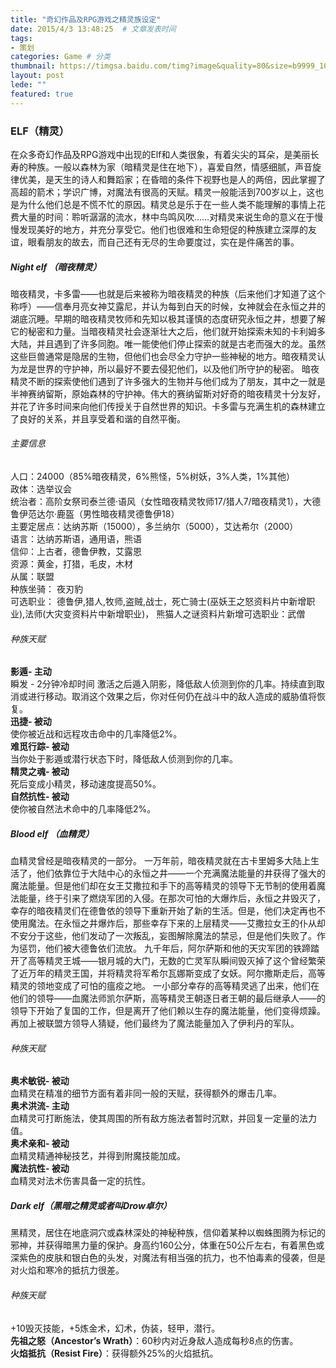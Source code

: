 ```yaml
---
title: "奇幻作品及RPG游戏之精灵族设定"
date: 2015/4/3 13:48:25  # 文章发表时间
tags:
- 策划
categories: Game # 分类
thumbnail: https://timgsa.baidu.com/timg?image&quality=80&size=b9999_10000&sec=1555189365215&di=3d9acad8f6f1a93f94f6a2359ad3ad4c&imgtype=0&src=http%3A%2F%2F5b0988e595225.cdn.sohucs.com%2Fq_70%2Cc_zoom%2Cw_640%2Fimages%2F20180506%2Fbc2b5cda42e543a5a0262c9431377a47.jpeg # 略缩图
layout: post
lede: ""
featured: true
---
```


### ELF（精灵）
在众多奇幻作品及RPG游戏中出现的Elf和人类很象，有着尖尖的耳朵，是美丽长寿的种族。一般以森林为家（暗精灵是住在地下），喜爱自然，情感细腻，声音旋律优美，是天生的诗人和舞蹈家；在昏暗的条件下视野也是人的两倍，因此掌握了高超的箭术；学识广博，对魔法有很高的天赋。精灵一般能活到700岁以上，这也是为什么他们总是不慌不忙的原因。精灵总是乐于在一些人类不能理解的事情上花费大量的时间：聆听潺潺的流水，林中鸟鸣风吹……对精灵来说生命的意义在于慢慢发现美好的地方，并充分享受它。他们也很难和生命短促的种族建立深厚的友谊，眼看朋友的故去，而自己还有无尽的生命要度过，实在是件痛苦的事。  


<!--more-->

##### Night elf （暗夜精灵）
暗夜精灵，卡多雷——也就是后来被称为暗夜精灵的种族（后来他们才知道了这个称呼）——信奉月亮女神艾露尼，并认为每到白天的时候，女神就会在永恒之井的湖底沉睡。早期的暗夜精灵牧师和先知以极其谨慎的态度研究永恒之井，想要了解它的秘密和力量。当暗夜精灵社会逐渐壮大之后，他们就开始探索未知的卡利姆多大陆，并且遇到了许多同胞。唯一能使他们停止探索的就是古老而强大的龙。虽然这些巨兽通常是隐居的生物，但他们也会尽全力守护一些神秘的地方。暗夜精灵认为龙是世界的守护神，所以最好不要去侵犯他们，以及他们所守护的秘密。
暗夜精灵不断的探索使他们遇到了许多强大的生物并与他们成为了朋友，其中之一就是半神赛纳留斯，原始森林的守护神。伟大的赛纳留斯对好奇的暗夜精灵十分友好，并花了许多时间来向他们传授关于自然世界的知识。卡多雷与充满生机的森林建立了良好的关系，并且享受着和谐的自然平衡。

###### 主要信息
人口：24000（85%暗夜精灵，6%熊怪，5%树妖，3%人类，1%其他）  
政体：选举议会  
统治者：高阶女祭司泰兰德·语风（女性暗夜精灵牧师17/猎人7/暗夜精灵1），大德鲁伊范达尔·鹿盔（男性暗夜精灵德鲁伊18）  
主要定居点：达纳苏斯（15000），多兰纳尔（5000），艾达希尔（2000）  
语言：达纳苏斯语，通用语，熊语  
信仰：上古者，德鲁伊教，艾露恩  
资源：黄金，打猎，毛皮，木材  
从属：联盟  
种族坐骑： 夜刃豹  
可选职业： 德鲁伊,猎人,牧师,盗贼,战士，死亡骑士(巫妖王之怒资料片中新增职业),法师(大灾变资料片中新增职业)，
熊猫人之谜资料片新增可选职业：武僧
###### 种族天赋
**影遁- 主动**  
瞬发 - 2分钟冷却时间
激活之后遁入阴影，降低敌人侦测到你的几率。持续直到取消或进行移动。取消这个效果之后，你对任何仍在战斗中的敌人造成的威胁值将恢复。  
**迅捷- 被动**  
使你被近战和远程攻击命中的几率降低2%。  
**难觅行踪- 被动**  
当你处于影遁或潜行状态下时，降低敌人侦测到你的几率。  
**精灵之魂- 被动**  
死后变成小精灵，移动速度提高50%。  
**自然抗性- 被动**   
使你被自然法术命中的几率降低2%。

##### Blood elf （血精灵）
血精灵曾经是暗夜精灵的一部分。
一万年前，暗夜精灵就在古卡里姆多大陆上生活了，他们依靠位于大陆中心的永恒之井——一个充满魔法能量的井获得了强大的魔法能量。但是他们却在女王艾撒拉和手下的高等精灵的领导下无节制的使用着魔法能量，终于引来了燃烧军团的入侵。在那次可怕的大爆炸后，永恒之井毁灭了，幸存的暗夜精灵们在德鲁依的领导下重新开始了新的生活。但是，他们决定再也不使用魔法。在永恒之井爆炸后，那些幸存下来的上层精灵——艾撒拉女王的仆从却不安分于这些，他们发动了一次叛乱，妄图解除魔法的禁忌，但是他们失败了。作为惩罚，他们被大德鲁依们流放。
九千年后，阿尔萨斯和他的天灾军团的铁蹄踏开了高等精灵王城——银月城的大门，无数的亡灵军队瞬间毁灭掉了这个曾经繁荣了近万年的精灵王国，并将精灵将军希尔瓦娜斯变成了女妖。阿尔撒斯走后，高等精灵的领地变成了可怕的瘟疫之地。
一小部分幸存的高等精灵逃了出来，他们在他们的领导——血魔法师凯尔萨斯，高等精灵王朝逐日者王朝的最后继承人——的领导下开始了复国的工作，但是离开了他们赖以生存的魔法能量，他们变得烦躁。再加上被联盟方领导人猜疑，他们最终为了魔法能量加入了伊利丹的军队。  
###### 种族天赋
**奥术敏锐- 被动**  
血精灵在精准的细节方面有着非同一般的天赋，获得额外的爆击几率。  
**奥术洪流- 主动**  
血精灵可打断施法，使其周围的所有敌方施法者暂时沉默，并回复一定量的法力值。  
**奥术亲和- 被动**  
血精灵精通神秘技艺，并得到附魔技能加成。   
**魔法抗性- 被动**  
血精灵对法术伤害具备一定的抗性。
##### Dark elf（黑暗之精灵或者叫Drow卓尔）
黑精灵，居住在地底洞穴或森林深处的神秘种族，信仰着某种以蜘蛛图腾为标记的邪神，并获得暗黑力量的保护。身高约160公分，体重在50公斤左右，有着黑色或深紫色的皮肤和银白色的头发，对魔法有相当强的抗力，也不怕毒素的侵袭，但是对火焰和寒冷的抵抗力很差。
###### 种族天赋  
+10毁灭技能，+5炼金术，幻术，伪装，轻甲，潜行。  
**先祖之怒（Ancestor’s Wrath）**：60秒内对近身敌人造成每秒8点的伤害。  
**火焰抵抗（Resist Fire）**：获得额外25%的火焰抵抗。  
